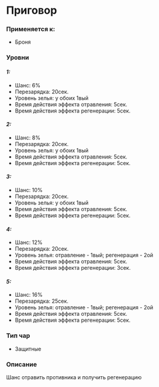 # Приговор

### Применяется к:

* Броня

### Уровни

#### _1:_&#x20;

* Шанс: 6%
* Перезарядка:  20сек.
* Уровень зелья:  у обоих 1вый
* Время действия эффекта отравления:  5сек.
* Время действия эффекта регенерации:  5сек.

#### _2:_

* Шанс: 8%
* Перезарядка:  20сек.&#x20;
* Уровень зелья:  у обоих 1вый
* Время действия эффекта отравления:  5сек.
* Время действия эффекта регенерации:  5сек.

#### _3:_&#x20;

* Шанс: 10%
* Перезарядка:  20сек.
* Уровень зелья:  у обоих 1вый
* Время действия эффекта отравления:  5сек.
* Время действия эффекта регенерации:  5сек.

#### _4:_

* Шанс: 12%
* Перезарядка:  20сек.&#x20;
* Уровень зелья:  отравление - 1вый; регенерация - 2ой
* Время действия эффекта отравления:  5сек.
* Время действия эффекта регенерации:  3сек.

#### _5:_

* Шанс: 16%
* Перезарядка:  25сек.&#x20;
* Уровень зелья:  отравление - 1вый; регенерация - 2ой
* Время действия эффекта отравления:  5сек.
* Время действия эффекта регенерации:  5сек.

### Тип чар

* Защитные

### Описание&#x20;

Шанс отравить противника и получить регенерацию
